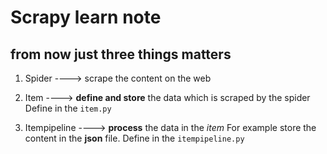 # Scrapy learn note

## from now just three things matters 

1. Spider  ----> scrape the content on the web

2. Item    ----> **define and store** the data which is scraped by the spider
Define in the `item.py`

3. Itempipeline ----> **process** the data in the *item*
For example store the content in the **json** file.
Define in the `itempipeline.py`


